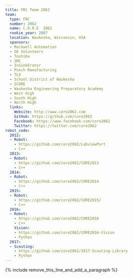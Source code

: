```yaml
---
title: FRC Team 2062
team:
  type: FRC
  number: 2062
  name: C.O.R.E  2062
  rookie_year: 2007
  location: Waukesha, Wisconsin, USA
  sponsors:
  - Rockwell Automation
  - GE Volunteers
  - Toshiba
  - SMC
  - InSinkErator
  - Punch Manufacturing
  - TLX
  - School District of Waukesha
  - SCORE
  - Waukesha Engineering Preparatory Academy
  - West High
  - South High
  - North High
  links:
    Website: http://www.core2062.com
    GitHub: https://github.com/core2062
    Facebook: https://www.facebook.com/core2062
    Twitter: https://twitter.com/core2062
robot_code:
  2012:
  - Robot:
    - https://github.com/core2062/LabviewPort
    - C++
  2013:
  - Robot:
    - https://github.com/core2062/CORE2013
    - C++
  2014:
  - Robot:
    - https://github.com/core2062/CORE2014
    - C++
  2015:
  - Robot:
    - https://github.com/core2062/CORE2015/
    - C++
  2016:
  - Robot:
    - https://github.com/core2062/CORE2016
    - C++
    Vision:
    - https://github.com/core2062/CORE2016-Vision
    - Python
  2017:
  - Scouting:
    - https://github.com/core2062/2017-Scouting-Library
    - Python
---
```


{% include remove_this_line_and_add_a_paragraph %}